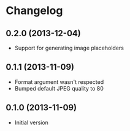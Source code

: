 # Changelog

## 0.2.0 (2013-12-04)

* Support for generating image placeholders

## 0.1.1 (2013-11-09)

* Format argument wasn't respected
* Bumped default JPEG quality to 80

## 0.1.0 (2013-11-09)

* Initial version
